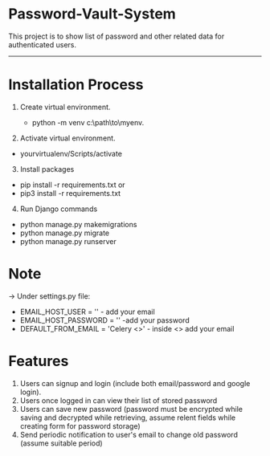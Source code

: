 # Password-Vault-System
This project is to show list of password and other related data for authenticated users.

----------------------------------------------------------------------------------------
# Installation Process
 1. Create virtual environment.
    - python -m venv c:\path\to\myenv.
    
2. Activate virtual environment.
  - yourvirtualenv/Scripts/activate
  
3. Install packages
  - pip install -r requirements.txt or
  - pip3 install -r requirements.txt
  
4. Run Django commands
  - python manage.py makemigrations
  - python manage.py migrate
  - python manage.py runserver


# Note
-> Under settings.py file:
  - EMAIL_HOST_USER = '' - add your email
  - EMAIL_HOST_PASSWORD = '' -add your password
  - DEFAULT_FROM_EMAIL = 'Celery <>' - inside <> add your email

# Features
1. Users can signup and login (include both email/password and google login).
3. Users once logged in can view their list of stored password
4. Users can save new password (password must be encrypted while saving and decrypted while retrieving, assume relent fields while creating form for password storage)
5. Send periodic notification to user's email to change old password (assume suitable period) 

